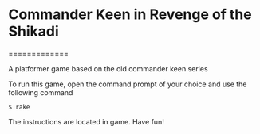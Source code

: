 # Commander Keen in Revenge of the Shikadi
=============

A platformer game based on the old commander keen series

To run this game, open the command prompt of your choice and use the following command

    $ rake

The instructions are located in game. Have fun!
